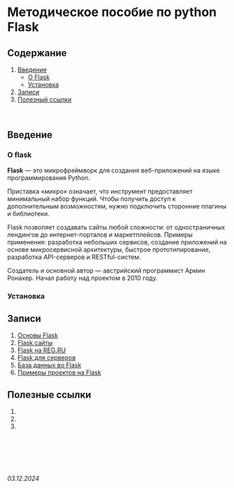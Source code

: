 # Методическое пособие по python Flask

## Содержание

1. [Введение](./README.md#введение)
   * [О Flask](./README.md#о-flask)
   * [Установка](./README.md#установка)
2. [Записи](./README.md#записи)
3. [Полезный ссылки](./README.md#полезные-ссылки)

<br>

## Введение

### О flask

**Flask** — это микрофреймворк для создания веб-приложений на языке программирования Python.

Приставка «микро» означает, что инструмент предоставляет минимальный набор функций. 
Чтобы получить доступ к дополнительным возможностям, нужно подключить сторонние плагины и библиотеки.

Flask позволяет создавать сайты любой сложности: от одностраничных лендингов до интернет-порталов и маркетплейсов. 
Примеры применения: разработка небольших сервисов, создание приложений на основе микросервисной архитектуры, быстрое прототипирование, разработка API-серверов и RESTful-систем.

Создатель и основной автор — австрийский программист Армин Ронахер. 
Начал работу над проектом в 2010 году.

### Установка 

## Записи

1. [Основы Flask]()
2. [Flask сайты]()
3. [Flask на REG.RU]()
4. [Flask для серверов]()
5. [База данных во Flask]()
6. [Примеры проектов на Flask]()

## Полезные ссылки

1. []()
2. []()
3. []()


<br><br>
<br><br>

###### 03.12.2024